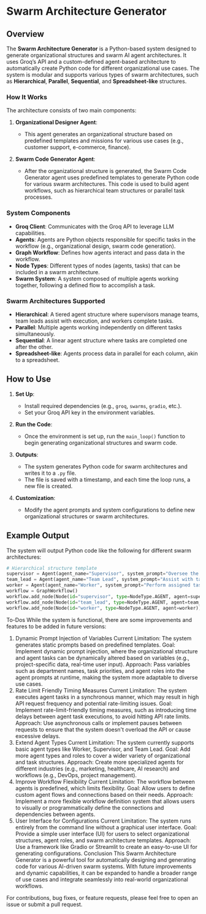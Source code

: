 # Swarm Architecture Generator

## Overview

The **Swarm Architecture Generator** is a Python-based system designed to generate organizational structures and swarm AI agent architectures. It uses Groq’s API and a custom-defined agent-based architecture to automatically create Python code for different organizational use cases. The system is modular and supports various types of swarm architectures, such as **Hierarchical**, **Parallel**, **Sequential**, and **Spreadsheet-like** structures.

### How It Works

The architecture consists of two main components:

1. **Organizational Designer Agent**: 
   - This agent generates an organizational structure based on predefined templates and missions for various use cases (e.g., customer support, e-commerce, finance).
   
2. **Swarm Code Generator Agent**: 
   - After the organizational structure is generated, the Swarm Code Generator agent uses predefined templates to generate Python code for various swarm architectures. This code is used to build agent workflows, such as hierarchical team structures or parallel task processes.

### System Components

- **Groq Client**: Communicates with the Groq API to leverage LLM capabilities.
- **Agents**: Agents are Python objects responsible for specific tasks in the workflow (e.g., organizational design, swarm code generation).
- **Graph Workflow**: Defines how agents interact and pass data in the workflow.
- **Node Types**: Different types of nodes (agents, tasks) that can be included in a swarm architecture.
- **Swarm System**: A system composed of multiple agents working together, following a defined flow to accomplish a task.

### Swarm Architectures Supported

- **Hierarchical**: A tiered agent structure where supervisors manage teams, team leads assist with execution, and workers complete tasks.
- **Parallel**: Multiple agents working independently on different tasks simultaneously.
- **Sequential**: A linear agent structure where tasks are completed one after the other.
- **Spreadsheet-like**: Agents process data in parallel for each column, akin to a spreadsheet.

## How to Use

1. **Set Up**: 
   - Install required dependencies (e.g., `groq`, `swarms`, `gradio`, etc.).
   - Set your Groq API key in the environment variables.
   
2. **Run the Code**:
   - Once the environment is set up, run the `main_loop()` function to begin generating organizational structures and swarm code.

3. **Outputs**:
   - The system generates Python code for swarm architectures and writes it to a `.py` file.
   - The file is saved with a timestamp, and each time the loop runs, a new file is created.

4. **Customization**:
   - Modify the agent prompts and system configurations to define new organizational structures or swarm architectures.

## Example Output

The system will output Python code like the following for different swarm architectures:

```python
# Hierarchical structure template
supervisor = Agent(agent_name="Supervisor", system_prompt="Oversee the team", task="Manage team")
team_lead = Agent(agent_name="Team Lead", system_prompt="Assist with task execution", task="Lead team")
worker = Agent(agent_name="Worker", system_prompt="Perform assigned tasks", task="Execute tasks")
workflow = GraphWorkflow()
workflow.add_node(Node(id="supervisor", type=NodeType.AGENT, agent=supervisor))
workflow.add_node(Node(id="team_lead", type=NodeType.AGENT, agent=team_lead))
workflow.add_node(Node(id="worker", type=NodeType.AGENT, agent=worker))

```

To-Dos
While the system is functional, there are some improvements and features to be added in future versions:

1. Dynamic Prompt Injection of Variables
Current Limitation: The system generates static prompts based on predefined templates.
Goal: Implement dynamic prompt injection, where the organizational structure and agent tasks can be dynamically altered based on variables (e.g., project-specific data, real-time user input).
Approach: Pass variables such as department names, task priorities, and agent roles into the agent prompts at runtime, making the system more adaptable to diverse use cases.
2. Rate Limit Friendly Timing Measures
Current Limitation: The system executes agent tasks in a synchronous manner, which may result in high API request frequency and potential rate-limiting issues.
Goal: Implement rate-limit-friendly timing measures, such as introducing time delays between agent task executions, to avoid hitting API rate limits.
Approach: Use asynchronous calls or implement pauses between requests to ensure that the system doesn't overload the API or cause excessive delays.
3. Extend Agent Types
Current Limitation: The system currently supports basic agent types like Worker, Supervisor, and Team Lead.
Goal: Add more agent types and roles to cover a wider variety of organizational and task structures.
Approach: Create more specialized agents for different industries (e.g., marketing, healthcare, AI research) and workflows (e.g., DevOps, project management).
4. Improve Workflow Flexibility
Current Limitation: The workflow between agents is predefined, which limits flexibility.
Goal: Allow users to define custom agent flows and connections based on their needs.
Approach: Implement a more flexible workflow definition system that allows users to visually or programmatically define the connections and dependencies between agents.
5. User Interface for Configurations
Current Limitation: The system runs entirely from the command line without a graphical user interface.
Goal: Provide a simple user interface (UI) for users to select organizational structures, agent roles, and swarm architecture templates.
Approach: Use a framework like Gradio or Streamlit to create an easy-to-use UI for generating configurations.
Conclusion
This Swarm Architecture Generator is a powerful tool for automatically designing and generating code for various AI-driven swarm systems. With future improvements and dynamic capabilities, it can be expanded to handle a broader range of use cases and integrate seamlessly into real-world organizational workflows.

For contributions, bug fixes, or feature requests, please feel free to open an issue or submit a pull request.
